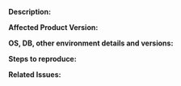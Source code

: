 **Description:**
<!-- Give a brief description of the issue -->

**Affected Product Version:**

**OS, DB, other environment details and versions:**    

**Steps to reproduce:**

**Related Issues:**
<!-- Any related issues such as sub tasks, issues reported in other repositories (e.g component repositories), similar problems, etc. -->